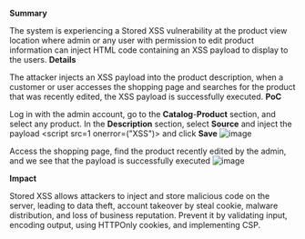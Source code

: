 **Summary**

The system is experiencing a Stored XSS vulnerability at the product view location where admin or any user with permission to edit product information can inject HTML code containing an XSS payload to display to the users.
**Details**

The attacker injects an XSS payload into the product description, when a customer or user accesses the shopping page and searches for the product that was recently edited, the XSS payload is successfully executed.
**PoC**

Log in with the admin account, go to the **Catalog**-**Product** section, and select any product.
In the **Description** section, select **Source** and inject the payload <script src=1 onerror=("XSS")> and click **Save**
![image](https://github.com/user-attachments/assets/2745b3b8-1d13-428c-b4b5-83980e3c7fa9)
 
Access the shopping page, find the product recently edited by the admin, and we see that the payload is successfully executed
 ![image](https://github.com/user-attachments/assets/c775ad3d-7903-4dd9-86d0-fc987b934a27)

**Impact**

Stored XSS allows attackers to inject and store malicious code on the server, leading to data theft, account takeover by steal cookie, malware distribution, and loss of business reputation. Prevent it by validating input, encoding output, using HTTPOnly cookies, and implementing CSP.
